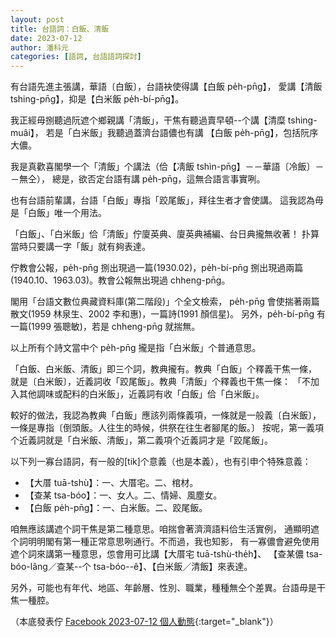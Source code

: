 ```yaml
---
layout: post
title: 台語詞：白飯、清飯
date: 2023-07-12
author: 潘科元
categories: [語詞, 台語語詞探討]
---
```


有台語先進主張講，華語〔白飯〕，台語袂使得講【白飯 pe̍h-pn̄g】，
愛講【清飯 tshing-pn̄g】，抑是【白米飯 pe̍h-bí-pn̄g】。

我正經毋捌聽過阮遮个鄉親講「清飯」，干焦有聽過賣早頓\--个講【清糜 tshing-muâi】，
若是「白米飯」我聽過蓋濟台語儂也有講 【白飯 pe̍h-pn̄g】，包括阮序大儂。

我是真歡喜閣學一个「清飯」个講法（佮【凊飯 tshìn-pn̄g】－－華語〔冷飯〕－－無仝），
總是，欲否定台語有講 pe̍h-pn̄g，這無合語言事實咧。

也有台語前輩講，台語「白飯」專指「跤尾飯」，拜往生者才會使講。
這我認為毋是「白飯」唯一个用法。

「白飯」、「白米飯」佮「清飯」佇廈英典、廈英典補編、台日典攏無收著！
扑算當時只要講一字「飯」就有夠表達。

佇教會公報，pe̍h-pn̄g 捌出現過一篇(1930.02)，pe̍h-bí-pn̄g 捌出現過兩篇
(1940.10、1963.03)。教會公報無出現過 chheng-pn̄g。

閣用「台語文數位典藏資料庫(第二階段)」个全文檢索，
pe̍h-pn̄g 會使揣著兩篇散文(1959 林泉生、2002 李和惠)，一篇詩(1991 顏信星)。
另外，pe̍h-bí-pn̄g 有一篇(1999 張聰敏)，若是 chheng-pn̄g 就揣無。

以上所有个詩文當中个 pe̍h-pn̄g 攏是指「白米飯」个普通意思。

「白飯、白米飯、清飯」即三个詞，教典攏有。教典「白飯」个釋義干焦一條，
就是〔白米飯〕，近義詞收「跤尾飯」。教典「清飯」个釋義也干焦一條：
「不加入其他調味或配料的白米飯」，近義詞有收「白飯」佮「白米飯」。

較好的做法，我認為教典「白飯」應該列兩條義項，一條就是一般義〔白米飯〕，
一條是專指〔倒頭飯。人往生的時候，供祭在往生者腳尾的飯。〕
按呢，第一義項个近義詞就是「白米飯、清飯」，第二義項个近義詞才是「跤尾飯」。

以下列一寡台語詞，有一般的[tik]个意義（也是本義），也有引申个特殊意義：

- 【大厝 tuā-tshù】：一、大厝宅。二、棺材。
- 【查某 tsa-bóo】：一、女人。二、情婦、風塵女。
- 【白飯 pe̍h-pn̄g】：一、白米飯。二、跤尾飯。

咱無應該講遮个詞干焦是第二種意思。咱揣會著濟濟語料佮生活實例，
通顯明遮个詞明明閣有第一種正常意思咧通行。不而過，我也知影，
有一寡儂會避免使用遮个詞來講第一種意思，怹會用可比講【大厝宅 tuā-tshù-the̍h】、
【查某儂 tsa-bóo-lâng／查某\--个 tsa-bóo\--ê】、【白米飯／清飯】來表達。

另外，可能也有年代、地區、年齡層、性別、職業，種種無仝个差異。台語毋是干焦一種腔。

（本底發表佇 [Facebook 2023-07-12 個人動態](https://www.facebook.com/khoguan/posts/pfbid0mQaRwx6433pT5bNmWkcKgAimKtBks8G2rg3x7Sv34GbupRDn9qfbSvxKFmuNLU3Ll){:target="_blank"}）
